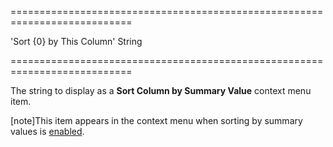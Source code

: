<!--**
/*-------------------------------------------
    Auto-generated file. Do not modify.
-------------------------------------------

**-->
===========================================================================
<!--default-->'Sort {0} by This Column'<!--/default-->
<!--type-->String<!--/type-->
===========================================================================

<!--shortDescription-->
The string to display as a **Sort Column by Summary Value** context menu item.
<!--/shortDescription-->

<!--fullDescription-->
[note]This item appears in the context menu when sorting by summary values is [enabled](/Documentation/ApiReference/UI_Widgets/dxPivotGrid/Configuration/#allowSortingBySummary).
<!--/fullDescription-->